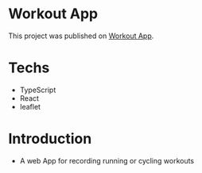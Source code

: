 # Workout App

This project was published on [Workout App]([https://github.com/facebook/create-react-app](https://oo-workout.netlify.app)https://oo-workout.netlify.app]).

# Techs
- TypeScript
- React
- leaflet
  
# Introduction
- A web App for recording running or cycling workouts

